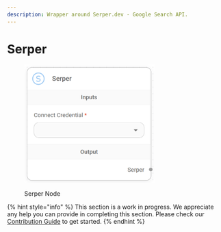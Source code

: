 ```yaml
---
description: Wrapper around Serper.dev - Google Search API.
---
```


# Serper

<figure><img src="../../../.gitbook/assets/image (11) (1) (1) (2).png" alt="" width="305"><figcaption><p>Serper Node</p></figcaption></figure>

{% hint style="info" %}
This section is a work in progress. We appreciate any help you can provide in completing this section. Please check our [Contribution Guide](broken-reference) to get started.
{% endhint %}
